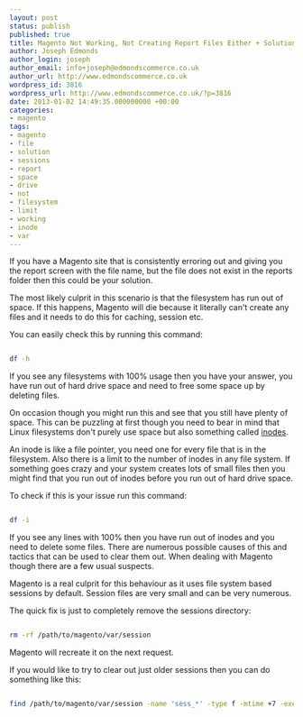 ```yaml
---
layout: post
status: publish
published: true
title: Magento Not Working, Not Creating Report Files Either + Solution
author: Joseph Edmonds
author_login: joseph
author_email: info+joseph@edmondscommerce.co.uk
author_url: http://www.edmondscommerce.co.uk
wordpress_id: 3816
wordpress_url: http://www.edmondscommerce.co.uk/?p=3816
date: 2013-01-02 14:49:35.000000000 +00:00
categories:
- magento
tags:
- magento
- file
- solution
- sessions
- report
- space
- drive
- not
- filesystem
- limit
- working
- inode
- var
---
```

If you have a Magento site that is consistently erroring out and giving you the report screen with the file name, but the file does not exist in the reports folder then this could be your solution.

The most likely culprit in this scenario is that the filesystem has run out of space. If this happens, Magento will die because it literally can't create any files and it needs to do this for caching, session etc.

You can easily check this by running this command:

```bash

df -h

```

If you see any filesystems with 100% usage then you have your answer, you have run out of hard drive space and need to free some space up by deleting files.

On occasion though you might run this and see that you still have plenty of space. This can be puzzling at first though you need to bear in mind that Linux filesystems don't purely use space but also something called <a href="http://en.wikipedia.org/wiki/Inode" title="wikipedia explanation of inodes" target="_blank">inodes</a>.

An inode is like a file pointer, you need one for every file that is in the filesystem. Also there is a limit to the number of inodes in any file system. If something goes crazy and your system creates lots of small files then you might find that you run out of inodes before you run out of hard drive space.

To check if this is your issue run this command:

```bash

df -i

```

If you see any lines with 100% then you have run out of inodes and you need to delete some files. There are numerous possible causes of this and tactics that can be used to clear them out. When dealing with Magento though there are a few usual suspects.

Magento is a real culprit for this behaviour as it uses file system based sessions by default. Session files are very small and can be very numerous.

The quick fix is just to completely remove the sessions directory:

```bash

rm -rf /path/to/magento/var/session

```

Magento will recreate it on the next request.

If you would like to try to clear out just older sessions then you can do something like this:

```bash

find /path/to/magento/var/session -name 'sess_*' -type f -mtime +7 -exec rm {} \;

```
